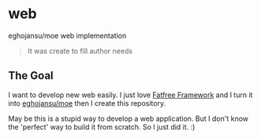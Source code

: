 # web
eghojansu/moe web implementation

> It was create to fill author needs

## The Goal
I want to develop new web easily. I just love [Fatfree Framework](http://fatfreeframework.com) and I turn it into [eghojansu/moe](http://github.com/eghojansu/moe) then I create this repository.

May be this is a stupid way to develop a web application. But I don't know the 'perfect' way to build it from scratch. So I just did it. :)
